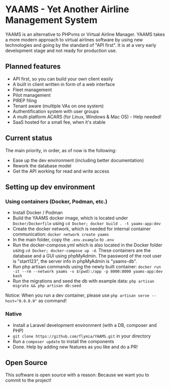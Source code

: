 # YAAMS - Yet Another Airline Management System

YAAMS is an alternative to PHPvms or Virtual Airline Manager. YAAMS takes a more modern approach to virtual airlines software by using new technologies and going by the standard of "API first". It is at a very early development stage and not ready for production use.

## Planned features

* API first, so you can build your own client easily
* A built in client written in form of a web interface
* Fleet management
* Pilot management
* PIREP filing
* Tenant aware (multiple VAs on one system)
* Authentification system with user groups
* A multi platform ACARS (for Linux, Windows & Mac OS) - Help needed!
* SaaS hosted for a small fee, when it's stable

## Current status

The main priority, in order, as of now is the following:

* Ease up the dev environment (including better documentation)
* Rework the database model
* Get the API working for read and write access

## Setting up dev environment

### Using containers (Docker, Podman, etc.)

* Install Docker / Podman
* Build the YAAMS docker image, which is located under `Docker/Dockerfile` using `cd Docker; docker build . -t yaams-app:dev`
* Create the docker network, which is needed for internal container communication: `docker network create yaams`
* In the main folder, copy the `.env.example` to `.env`
* Run the docker-compose.yml which is also located in the Docker folder using `cd Docker; docker-compose up -d`. These containers are the database and a GUI using phpMyAdmin. The password of the root user is "start123", the server info in phpMyAdmin is "yaams-db".
* Run php artisan commands using the newly built container: `docker run -it --rm --network yaams -v $(pwd):/app -p 8000:8000 yaams-app:dev bash`
* Run the migrations and seed the db with example data: `php artisan migrate && php artisan db:seed` 

Notice: When you run a dev container, please use `php artisan serve --host="0.0.0.0"` as command!

### Native
* Install a Laravel development environment (with a DB, composer and PHP)
* `git clone https://github.com/flymia/YAAMS.git` in your directory
* Run a `composer update` to install the components
* Done. Help by adding new features as you like and do a PR!

## Open Source

This software is open source with a reason: Because we want you to commit to the project!
